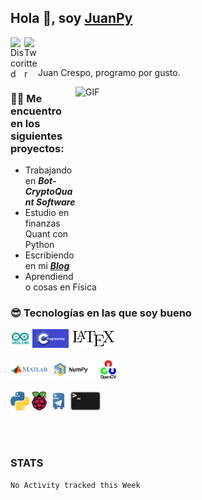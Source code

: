 ## Hola 👋, soy [JuanPy](https://medium.com/@RadIONTech)

<a href="https://discord.gg/jtYHaQ8SvF">
  <img align="left" alt="Discord" width="22px" src="https://cdn.jsdelivr.net/npm/simple-icons@v3/icons/discord.svg" />
</a>


<a href="https://twitter.com/RadIONtech">
  <img align="left" alt="Twitter" width="22px" src="https://cdn.jsdelivr.net/npm/simple-icons@v3/icons/twitter.svg" />
</a>



<br /><br />

Juan Crespo, programo por gusto.

<img align="right" alt="GIF" src="./images/jpy.gif" width="400" height="300" />

### 👨‍💻 Me encuentro en los siguientes proyectos:
- Trabajando en ***Bot-CryptoQuant Software***
- Estudio en finanzas Quant con Python
- Escribiendo en mi ***[Blog](https://medium.com/@RadIONTech)***
- Aprendiendo cosas en Física


### 😎 Tecnologías en las que soy bueno

<code><img alt="Arduino" height="30px" src="./images/arduino.png"/></code>
<code><img alt="C pure" height="30px" src="./images/c.png"/></code>
<code><img alt="Latex" height="30px" src="./images/latex.png"/></code>
<br /><br />
<code><img alt="Matlab" height="30px" src="./images/matlab.png"/></code>
<code><img alt="Numpy" height="30px" src="./images/numpy.png"/></code>
<code><img alt="Open  CV" height="30px" src="./images/opencv.png"/></code>
<br /><br />
<code><img alt="Pytho" height="30px" src="./images/python.png"/></code>
<code><img alt="Raspberry Pi" height="30px" src="./images/rpi.png"/></code>
<code><img alt="Telegram Bots" height="30px" src="./images/telebot.png"/></code>
<code><img alt="Linux Systems" height="30px" src="./images/unix.png"/></code>

<br /><br />


### STATS


<!--START_SECTION:waka-->
```text
No Activity tracked this Week
```
<!--END_SECTION:waka-->